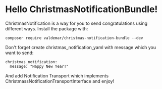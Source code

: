 # Hello ChristmasNotificationBundle!

ChristmasNotification is a way for you to send congratulations using different ways.
Install the package with:
```console
composer require valdemar/christmas-notification-bundle --dev
```
Don't forget create christmas_notification_yaml with message which you want to send: 
```
christmas_notification:
  message: "Happy New Year!"
```
And add Notification Transport which implements ChristmassNotificationTransportInterface and enjoy!